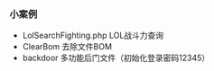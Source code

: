 ### 小案例


* LolSearchFighting.php  	LOL战斗力查询
* ClearBom 					去除文件BOM
* backdoor 					多功能后门文件（初始化登录密码12345）